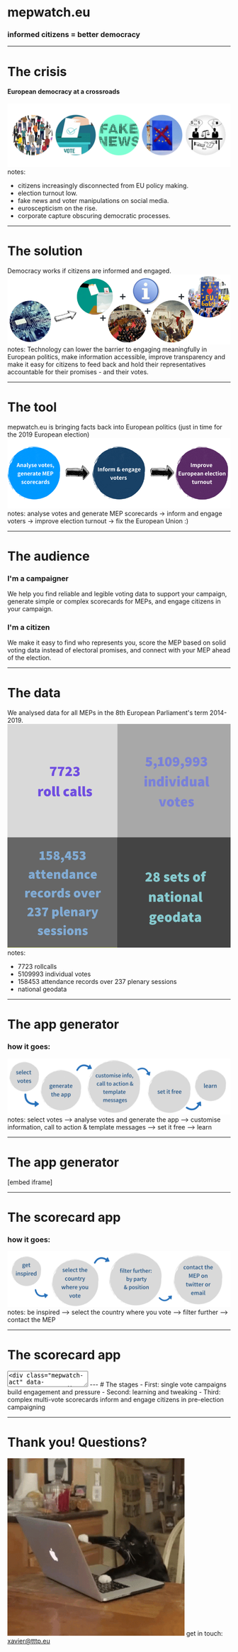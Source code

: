 # mepwatch.eu
### informed citizens = better democracy

---
# The crisis
#### European democracy at a crossroads
![crisis](crisis.png)
notes:
- citizens increasingly disconnected from EU policy making. 
- election turnout low. 
- fake news and voter manipulations on social media.
- euroscepticism on the rise. 
- corporate capture obscuring democratic processes.

---
# The solution
Democracy works if citizens are informed and engaged.
![solution](solution.png)
notes:
Technology can lower the barrier to engaging meaningfully in European politics, make information accessible, improve transparency and make it easy for citizens to feed back and hold their representatives accountable for their promises - and their votes.

---

# The tool
mepwatch.eu is bringing facts back into European politics (just in time for the 2019 European election)
![tool](tool.png)
notes:
analyse votes and generate MEP scorecards -> inform and engage voters -> improve election turnout -> fix the European Union :)

---
# The audience
<div class="row">
<div class="col">
<h3>I'm a campaigner</h3>
We help you find reliable and legible voting data to support your campaign, generate simple or complex scorecards for MEPs, and engage citizens in your campaign.
</div>
<div class="col">

<h3>I'm a citizen</h3>
We make it easy to find who represents you, score the MEP based on solid voting data instead of electoral promises, and connect with your MEP ahead of the election.
</div>
</div>

---
# The data
We analysed data for all MEPs in the 8th European Parliament's term 2014-2019.
![data](data.png)
notes:
- 7723 rollcalls 
- 5109993 individual votes
- 158453 attendance records over 237 plenary sessions
- national geodata

---
# The app generator
### how it goes:
![app generator](generator.png)
notes:
select votes --> analyse votes and generate the app --> customise information, call to action & template messages --> set it free --> learn

---
# The app generator
[embed iframe]


---
# The scorecard app
### how it goes:
![scorecard](scorecard.png)
notes:
be inspired --> select the country where you vote --> filter further --> contact the MEP

---
# The scorecard app
<textarea>
<div class="mepwatch-act" data-vote="93294"> </div>
<script src="https://mepwatch.eu/dist/js/widget.js" charset="utf-8"></script>
</textarea>
---
# The stages
- First: single vote campaigns build engagement and pressure
- Second: learning and tweaking
- Third: complex multi-vote scorecards inform and engage citizens in pre-election campaigning

---
# Thank you! Questions?
![cat](question.gif)
get in touch: xavier@tttp.eu

